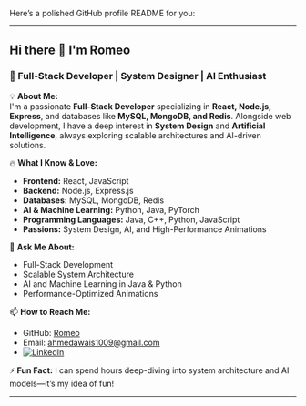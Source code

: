 Here’s a polished GitHub profile README for you:  

---

## Hi there 👋 I'm Romeo  

### 🚀 Full-Stack Developer | System Designer | AI Enthusiast  

💡 **About Me:**  
I'm a passionate **Full-Stack Developer** specializing in **React, Node.js, Express**, and databases like **MySQL, MongoDB, and Redis**. Alongside web development, I have a deep interest in **System Design** and **Artificial Intelligence**, always exploring scalable architectures and AI-driven solutions.  

🔥 **What I Know & Love:**  
- **Frontend:** React, JavaScript  
- **Backend:** Node.js, Express.js  
- **Databases:** MySQL, MongoDB, Redis  
- **AI & Machine Learning:** Python, Java, PyTorch  
- **Programming Languages:** Java, C++, Python, JavaScript  
- **Passions:** System Design, AI, and High-Performance Animations  

💬 **Ask Me About:**  
- Full-Stack Development  
- Scalable System Architecture  
- AI and Machine Learning in Java & Python  
- Performance-Optimized Animations  

📫 **How to Reach Me:**  
- GitHub: [Romeo](https://github.com/awais7012)  
- Email: ahmedawais1009@gmail.com
- [![LinkedIn](https://img.shields.io/badge/LinkedIn-Profile-blue?style=flat&logo=linkedin)](https://www.linkedin.com/in/awais-ahmad-48a2aa2a8)
  

⚡ **Fun Fact:** I can spend hours deep-diving into system architecture and AI models—it’s my idea of fun!  

---  

